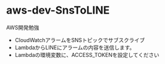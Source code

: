 # aws-dev-SnsToLINE
AWS開発勉強
- CloudWatchアラームをSNSトピックでサブスクライブ
- LambdaからLINEにアラームの内容を送信します。
- Lambdaの環境変数に、ACCESS_TOKENを設定してください
